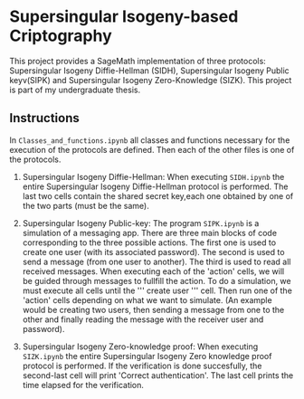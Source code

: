 # Supersingular Isogeny-based Criptography
This project provides a SageMath implementation of three protocols: Supersingular Isogeny Diffie-Hellman (SIDH), Supersingular Isogeny Public keyv(SIPK) and Supersingular Isogeny Zero-Knowledge (SIZK). This project is part of my undergraduate thesis.

## Instructions

In `Classes_and_functions.ipynb` all classes and functions necessary for the execution of the protocols are defined. Then each of the other files is one of the protocols. 

1. Supersingular Isogeny Diffie-Hellman: When executing `SIDH.ipynb` the entire Supersingular Isogeny Diffie-Hellman protocol is performed. The last two cells contain the shared secret key,each one obtained by one of the two parts (must be the same).

2. Supersingular Isogeny Public-key: The program `SIPK.ipynb` is a simulation of a messaging app. There are three main blocks of code corresponding to the three possible actions. The first one is used to create one user (with its associated password). The second is used to send a message (from one user to another). The third is used to read all received messages. When executing each of the 'action' cells, we will be guided through messages to fullfill the action. To do a simulation, we must execute all cells until the  ''' create user '''  cell. Then run one of the 'action' cells depending on what we want to simulate. (An example would be creating two users, then sending a message from one to the other and finally reading the message with the receiver user and password).

3. Supersingular Isogeny Zero-knowledge proof: When executing `SIZK.ipynb` the entire Supersingular Isogeny Zero knowledge proof protocol is performed. If the verification is done succesfully, the second-last cell will print 'Correct authentication'. The last cell prints the time elapsed for the verification.
